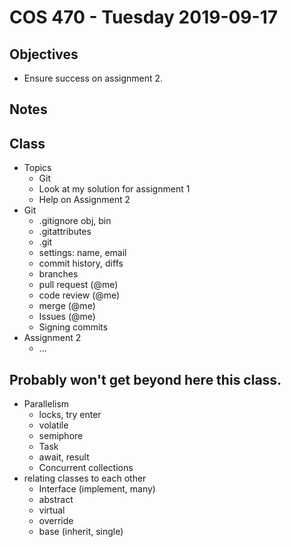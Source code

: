 # COS 470 - Tuesday 2019-09-17
## Objectives
* Ensure success on assignment 2.

## Notes

## Class
* Topics
  * Git
  * Look at my solution for assignment 1
  * Help on Assignment 2
* Git
  * .gitignore obj, bin
  * .gitattributes
  * .git
  * settings: name, email
  * commit history, diffs
  * branches
  * pull request (@me)
  * code review (@me)
  * merge (@me)
  * Issues (@me)
  * Signing commits
* Assignment 2
  * ...


## Probably won't get beyond here this class.
* Parallelism
  * locks, try enter
  * volatile
  * semiphore
  * Task
  * await, result
  * Concurrent collections
* relating classes to each other
  * Interface (implement, many)
  * abstract
  * virtual
  * override
  * base (inherit, single)
